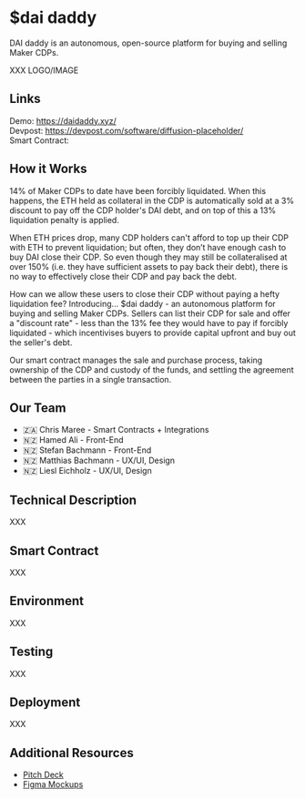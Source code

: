# $dai daddy
DAI daddy is an autonomous, open-source platform for buying and selling Maker CDPs.

XXX LOGO/IMAGE

## Links
Demo: https://daidaddy.xyz/  
Devpost: https://devpost.com/software/diffusion-placeholder/  
Smart Contract:

## How it Works
14% of Maker CDPs to date have been forcibly liquidated. When this happens, the ETH held as collateral in the CDP is automatically sold at a 3% discount to pay off the CDP holder's DAI debt, and on top of this a 13% liquidation penalty is applied.

When ETH prices drop, many CDP holders can't afford to top up their CDP with ETH to prevent liquidation; but often, they don’t have enough cash to buy DAI close their CDP. So even though they may still be collateralised at over 150% (i.e. they have sufficient assets to pay back their debt), there is no way to effectively close their CDP and pay back the debt.

How can we allow these users to close their CDP without paying a hefty liquidation fee? Introducing... $dai daddy - an autonomous platform for buying and selling Maker CDPs. Sellers can list their CDP for sale and offer a "discount rate" - less than the 13% fee they would have to pay if forcibly liquidated - which incentivises buyers to provide capital upfront and buy out the seller's debt.

Our smart contract manages the sale and purchase process, taking ownership of the CDP and custody of the funds, and settling the agreement between the parties in a single transaction.

## Our Team
- 🇿🇦 Chris Maree - Smart Contracts + Integrations
- 🇳🇿 Hamed Ali - Front-End
- 🇳🇿 Stefan Bachmann - Front-End
- 🇳🇿 Matthias Bachmann - UX/UI, Design
- 🇳🇿 Liesl Eichholz - UX/UI, Design

## Technical Description
XXX

## Smart Contract
XXX

## Environment
XXX

## Testing
XXX

## Deployment
XXX

## Additional Resources
- [Pitch Deck](XXX)
- [Figma Mockups](https://www.figma.com/file/BpyPgFM3BROdmXn8J0COqn/dai-daddy-Diffusion?node-id=0%3A1)
